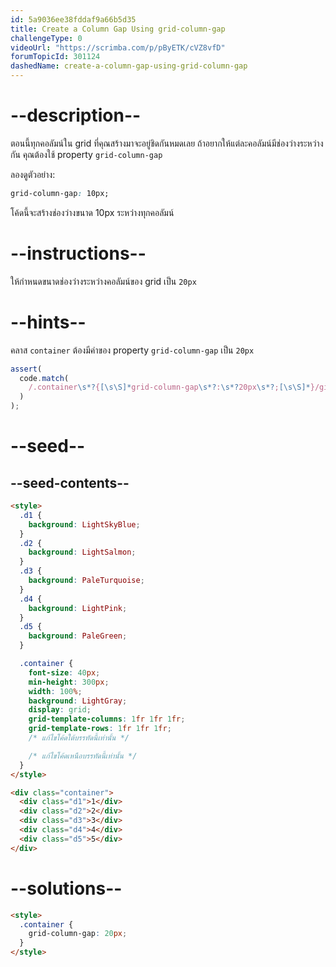 ```yaml
---
id: 5a9036ee38fddaf9a66b5d35
title: Create a Column Gap Using grid-column-gap
challengeType: 0
videoUrl: "https://scrimba.com/p/pByETK/cVZ8vfD"
forumTopicId: 301124
dashedName: create-a-column-gap-using-grid-column-gap
---
```


# --description--

ตอนนี้ทุกคอลัมน์ใน grid ที่คุณสร้างมาจะอยู่ชิดกันหมดเลย
ถ้าอยากให้แต่ละคอลัมน์มีช่องว่างระหว่างกัน คุณต้องใช้ property `grid-column-gap`  

ลองดูตัวอย่าง:

```css
grid-column-gap: 10px;
```

โค้ดนี้จะสร้างช่องว่างขนาด 10px ระหว่างทุกคอลัมน์

# --instructions--

ให้กำหนดขนาดช่องว่างระหว่างคอลัมน์ของ grid เป็น `20px`

# --hints--

คลาส `container` ต้องมีค่าของ property `grid-column-gap` เป็น `20px`

```js
assert(
  code.match(
    /.container\s*?{[\s\S]*grid-column-gap\s*?:\s*?20px\s*?;[\s\S]*}/gi
  )
);
```

# --seed--

## --seed-contents--

```html
<style>
  .d1 {
    background: LightSkyBlue;
  }
  .d2 {
    background: LightSalmon;
  }
  .d3 {
    background: PaleTurquoise;
  }
  .d4 {
    background: LightPink;
  }
  .d5 {
    background: PaleGreen;
  }

  .container {
    font-size: 40px;
    min-height: 300px;
    width: 100%;
    background: LightGray;
    display: grid;
    grid-template-columns: 1fr 1fr 1fr;
    grid-template-rows: 1fr 1fr 1fr;
    /* แก้ไขโค้ดใต้บรรทัดนี้เท่านั้น */

    /* แก้ไขโค้ดเหนือบรรทัดนี้เท่านั้น */
  }
</style>

<div class="container">
  <div class="d1">1</div>
  <div class="d2">2</div>
  <div class="d3">3</div>
  <div class="d4">4</div>
  <div class="d5">5</div>
</div>
```

# --solutions--

```html
<style>
  .container {
    grid-column-gap: 20px;
  }
</style>
```

